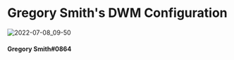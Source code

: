 # Gregory Smith's DWM Configuration
![2022-07-08_09-50](https://user-images.githubusercontent.com/64269332/180884168-c68a13d8-5243-4840-a27a-51135c51ed90.png)
#### Gregory Smith#0864

